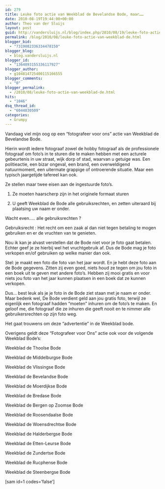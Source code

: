 ```yaml
---
id: 279
title: Leuke foto actie van Weekblad de Bevelandse Bode, maar……
date: 2010-08-19T19:44:00+00:00
author: Theo van der Sluijs
layout: post
guid: http://vandersluijs.nl/blog/index.php/2010/08/19/leuke-foto-actie-van-weekblad-de/
permalink: /blog/2010/08/leuke-foto-actie-van-weekblad-de.html
blogger_bid:
  - "7319082336334478150"
blogger_blog:
  - blog.vandersluijs.nl
blogger_id:
  - "1364893155336117927"
blogger_author:
  - g104814725400115166555
blogger_comments:
  - "0"
blogger_permalink:
  - /2010/08/leuke-foto-actie-van-weekblad-de.html
hits:
  - "1046"
dsq_thread_id:
  - "6044030509"
categories:
  - Grumpy
---
```

Vandaag viel mijn oog op een “fotografeer voor ons” actie van Weekblad de Bevelandse Bode.

Hierin wordt iedere fotograaf zowel de hobby fotograaf als de professionele fotograaf om foto’s in te sturen die te maken hebben met een acturele gebeurtenis in uw straat, wijk dorp of stad, waarvan u getuige was. Een politieactie, een bizar ongeval, een brand, een overweldigend natuurmoment, een uitermate grappige of ontroerende situatie. Maar een typisch jaargetijde tafereel kan ook.

Ze stellen maar twee eisen aan de ingestuurde foto’s.

1. Ze moeten haarscherp zijn in het originele formaat sturen

2. U geeft Weekblad de Bode alle gebruiksrechten, en zetten uiteraard bij plaatsing uw naam er onder.

Wacht even….. alle gebruiksrechten ?

Gebruiksrecht : Het recht om een zaak al dan niet tegen betaling te mogen gebruiken en er de vruchten van te genieten.

Nou ik kan je alvast verstellen dat de Bode niet voor je foto gaat betalen. Echter geef je ze hierbij wel het vruchtgebruik af. Dus de Bode mag je foto verkopen en/of gebruiken op welke manier dan ook.

Stel: je maakt een foto die foto van het jaar wordt. En je hebt deze foto aan de Bode gegevens. Zitten zij even goed, niets houd ze tegen om jou foto in een boek uit te geven met andere foto’s. Hebben zij mooi gratis en voor niets jou foto van het jaar kunnen plaatsen in een boek dat ze kunnen verkopen.

Dus… best leuk als je je foto in de Bode ziet staan met je naam er onder. Maar bedenk wel, De Bode verdient geld aan jou gratis foto, terwijl ze eigenlijk een fotograaf hadden “moeten” inhuren om de foto’s te maken. En geloof me, die fotograaf die ze inhuren die geeft nooit en te nimmer alle gebruikersrechten op zijn foto weg.

Het gaat trouwens om deze “advertentie” in de Weekblad bode.

Overigens geldt deze “Fotografeer voor Ons” actie ook voor de volgende Weekblad Bode’s:

Weekblad de Thoolse Bode

Weekblad de Middelburgse Bode

Weekblad de Vlissingse Bode

Weekblad de Bevelandse Bode

Weekblad de Moerdijkse Bode

Weekblad de Bredase Bode

Weekblad de Bergen op Zoomse Bode

Weekblad de Roosendaalse Bode

Weekblad de Woensdrechtse Bode

Weekblad de Halderbergse Bode

Weekblad de Etten-Leurse Bode

Weekblad de Zundertse Bode

Weekblad de Rucphense Bode

Weekblad de Steenbergse Bode

[sam id=1 codes=’false’]
